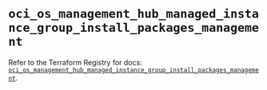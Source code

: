 # `oci_os_management_hub_managed_instance_group_install_packages_management`

Refer to the Terraform Registry for docs: [`oci_os_management_hub_managed_instance_group_install_packages_management`](https://registry.terraform.io/providers/hashicorp/oci/7.19.0/docs/resources/os_management_hub_managed_instance_group_install_packages_management).
